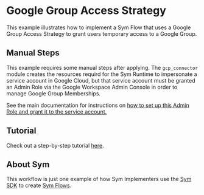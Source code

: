 # Google Group Access Strategy

This example illustrates how to implement a Sym Flow that uses a Google Group Access Strategy to grant users temporary access to a Google Group.

## Manual Steps
This example requires some manual steps after applying. The `gcp_connector` module creates the resources requird for the
Sym Runtime to impersonate a service account in Google Cloud, but that service account must be granted an Admin Role
via the Google Workspace Admin Console in order to manage Google Group Memberships.

See the main documentation for instructions on [how to set up this Admin Role and grant it to the service account.](https://docs.symops.com/docs/google#allow-sym-to-manage-google-group-memberships)


## Tutorial

Check out a step-by-step tutorial [here](https://docs.symops.com/docs/google).

## About Sym

This workflow is just one example of how Sym Implementers use the [Sym SDK](https://docs.symops.com/docs) to create [Sym Flows](https://docs.symops.com/docs/sym-access-flows).

